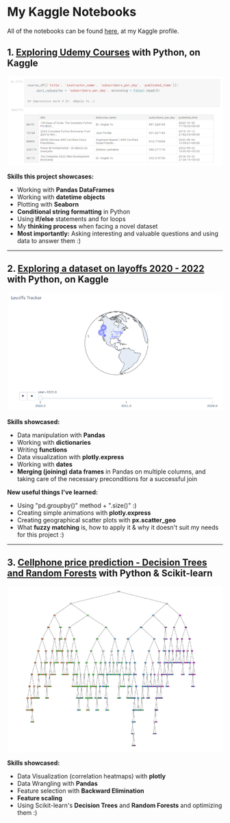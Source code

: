 # My Kaggle Notebooks

All of the notebooks can be found [here](https://www.kaggle.com/wolfsdata/code), at my Kaggle profile.

## 1. [Exploring Udemy Courses](https://www.kaggle.com/code/wolfsdata/udemy-courses-exploration/notebook?scriptVersionId=113207896) with Python, on Kaggle

![Code excerpt](./images/Project1.png)

**Skills this project showcases:**
- Working with **Pandas DataFrames**
- Working with **datetime objects**
- Plotting with **Seaborn**
- **Conditional string formatting** in Python
- Using **if/else** statements and for loops
- My **thinking process** when facing a novel dataset
- **Most importantly:** Asking interesting and valuable questions and using data to answer them :)

---

## 2. [Exploring a dataset on layoffs 2020 - 2022](https://www.kaggle.com/code/wolfsdata/layoffs-worldwide-2020-2022/notebook?scriptVersionId=113375157) with Python, on Kaggle

![Code excerpt](./images/Project2.png)

**Skills showcased:**
- Data manipulation with **Pandas**
- Working with **dictionaries**
- Writing **functions**
- Data visualization with **plotly.express**
- Working with **dates**
- **Merging (joining) data frames** in Pandas on multiple columns, and taking care of the necessary preconditions for a successful join

**New useful things I've learned:**
- Using "pd.groupby()" method + ".size()" :)
- Creating simple animations with **plotly.express**
- Creating geographical scatter plots with **px.scatter_geo**
- What **fuzzy matching** is, how to apply it & why it doesn't suit my needs for this project :)

---

## 3. [Cellphone price prediction - Decision Trees and Random Forests](https://www.kaggle.com/code/wolfsdata/price-classification-trees-and-forests/notebook) with Python & Scikit-learn

![Code excerpt](./images/Project5.png)

**Skills showcased:**
- Data Visualization (correlation heatmaps) with **plotly**
- Data Wrangling with **Pandas**
- Feature selection with **Backward Elimination**
- **Feature scaling**
- Using Scikit-learn's **Decision Trees** and **Random Forests** and optimizing them :)
